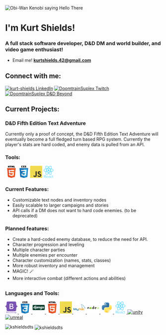 <img align="center" src="https://user-images.githubusercontent.com/94239332/149531719-699e17ea-477b-4ed3-a5cb-cd57030b53d0.gif" alt="Obi-Wan Kenobi saying Hello There"/>

<h1>I'm Kurt Shields!</h1>
<h3>A full stack software developer, D&D DM and world builder, and video game enthusiast!</h3>

- Email me! **kurtshields.42@gmail.com**

<div>
<h2 align="left">Connect with me:</h2>
<p align="left">
<a href="https://linkedin.com/in/kurt-shields" target="blank"><img align="center" src="https://raw.githubusercontent.com/rahuldkjain/github-profile-readme-generator/master/src/images/icons/Social/linked-in-alt.svg" alt="kurt-shields LinkedIn" height="30" width="40" /></a>
<a href="https://www.twitch.tv/doomtrainSuplex" target="blank"><img align="center" src="https://user-images.githubusercontent.com/94239332/149533238-5a1151e2-e7e6-4d50-b247-75e9c36512bc.png" alt="DoomtrainSuplex Twitch" height="30" width="50" /></a>
<a href="https://www.dndbeyond.com/members/DoomtrainSuplex" target="blank"><img src="https://user-images.githubusercontent.com/94239332/149534279-b55455bc-cf8c-457e-929a-76127e210655.png" alt="DoomtrainSuplex D&D Beyond" height="30" width="30"/></a>
</p>
</div>

<h2>Current Projects:</h2>
<h3>D&D Fifth Edition Text Adventure</h3>
<p>Currently only a proof of concept, the D&D Fifth Edition Text Adventure will eventually become a full fledged turn based RPG system. Currently the player's stats are hard coded, and enemy data is pulled from an API.</p>
<h3>Tools:</h3>
<p align="left"><img src="https://raw.githubusercontent.com/devicons/devicon/master/icons/html5/html5-original-wordmark.svg" alt="html5" width="40" height="40"/><img src="https://raw.githubusercontent.com/devicons/devicon/master/icons/css3/css3-original-wordmark.svg" alt="css3" width="40" height="40"/><img src="https://raw.githubusercontent.com/devicons/devicon/master/icons/javascript/javascript-original.svg" alt="javascript" width="40" height="40"/><img src="https://raw.githubusercontent.com/devicons/devicon/master/icons/react/react-original-wordmark.svg" alt="react" width="40" height="40"/></p>
<h3>Current Features:</h3>
<ul>
  <li>Customizable text nodes and inventory nodes
  <li>Easily scalable to larger campaigns and stories
  <li>API calls if a DM does not want to hard code enemies. (to be deprecated)
</ul>
<h3>Planned features:</h3>
<ul>
  <li>Create a hard-coded enemy database, to reduce the need for API.
  <li>Character progression and leveling
  <li>Multiple character parties
  <li>Multiple enemies per encounter
  <li>Character customization (names, stats, classes)
  <li>More robust inventory and management
  <li>MAGIC! 🪄
  <li>More interactive combat (different actions and abilities)
</ul>
<h2></h2>
<h3 align="left">Languages and Tools:</h3>
<p align="left"> <a href="https://getbootstrap.com" target="_blank" rel="noreferrer"> <img src="https://raw.githubusercontent.com/devicons/devicon/master/icons/bootstrap/bootstrap-plain-wordmark.svg" alt="bootstrap" width="40" height="40"/> </a> <a href="https://www.w3schools.com/css/" target="_blank" rel="noreferrer"> <img src="https://raw.githubusercontent.com/devicons/devicon/master/icons/css3/css3-original-wordmark.svg" alt="css3" width="40" height="40"/> </a> <a href="https://www.djangoproject.com/" target="_blank" rel="noreferrer"> <img src="https://raw.githubusercontent.com/devicons/devicon/master/icons/django/django-original.svg" alt="django" width="40" height="40"/> </a> <a href="https://www.w3.org/html/" target="_blank" rel="noreferrer"> <img src="https://raw.githubusercontent.com/devicons/devicon/master/icons/html5/html5-original-wordmark.svg" alt="html5" width="40" height="40"/> </a> <a href="https://developer.mozilla.org/en-US/docs/Web/JavaScript" target="_blank" rel="noreferrer"> <img src="https://raw.githubusercontent.com/devicons/devicon/master/icons/javascript/javascript-original.svg" alt="javascript" width="40" height="40"/> </a> <a href="https://www.mysql.com/" target="_blank" rel="noreferrer"> <img src="https://raw.githubusercontent.com/devicons/devicon/master/icons/mysql/mysql-original-wordmark.svg" alt="mysql" width="40" height="40"/> </a> <a href="https://nodejs.org" target="_blank" rel="noreferrer"> <img src="https://raw.githubusercontent.com/devicons/devicon/master/icons/nodejs/nodejs-original-wordmark.svg" alt="nodejs" width="40" height="40"/> </a> <a href="https://www.python.org" target="_blank" rel="noreferrer"> <img src="https://raw.githubusercontent.com/devicons/devicon/master/icons/python/python-original.svg" alt="python" width="40" height="40"/> </a> <a href="https://reactjs.org/" target="_blank" rel="noreferrer"> <img src="https://raw.githubusercontent.com/devicons/devicon/master/icons/react/react-original-wordmark.svg" alt="react" width="40" height="40"/> </a> <a href="https://unity.com/" target="_blank" rel="noreferrer"> <img src="https://www.vectorlogo.zone/logos/unity3d/unity3d-icon.svg" alt="unity" width="40" height="40"/> </a> <a href="https://unrealengine.com/" target="_blank" rel="noreferrer"> <img src="https://raw.githubusercontent.com/kenangundogan/fontisto/036b7eca71aab1bef8e6a0518f7329f13ed62f6b/icons/svg/brand/unreal-engine.svg" alt="unreal" width="40" height="40"/> </a> </p>

<p><img align="left" src="https://github-readme-stats.vercel.app/api/top-langs?username=kshieldsdts&show_icons=true&locale=en&layout=compact" alt="kshieldsdts" /></p>

<p>&nbsp;<img align="center" src="https://github-readme-stats.vercel.app/api?username=kshieldsdts&show_icons=true&locale=en" alt="kshieldsdts" /></p>
